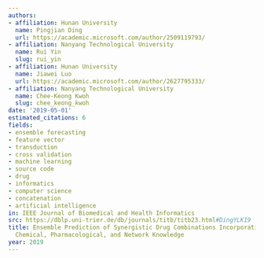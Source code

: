 ```yaml
---
authors:
- affiliation: Hunan University
  name: Pingjian Ding
  url: https://academic.microsoft.com/author/2509119793/
- affiliation: Nanyang Technological University
  name: Rui Yin
  slug: rui_yin
- affiliation: Hunan University
  name: Jiawei Luo
  url: https://academic.microsoft.com/author/2627795333/
- affiliation: Nanyang Technological University
  name: Chee-Keong Kwoh
  slug: chee_keong_kwoh
date: '2019-05-01'
estimated_citations: 6
fields:
- ensemble forecasting
- feature vector
- transduction
- cross validation
- machine learning
- source code
- drug
- informatics
- computer science
- concatenation
- artificial intelligence
in: IEEE Journal of Biomedical and Health Informatics
src: https://dblp.uni-trier.de/db/journals/titb/titb23.html#DingYLK19
title: Ensemble Prediction of Synergistic Drug Combinations Incorporating Biological,
  Chemical, Pharmacological, and Network Knowledge
year: 2019
---
```

